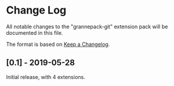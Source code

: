 # Change Log

All notable changes to the "grannepack-git" extension pack will be documented in this file.

The format is based on [Keep a Changelog](https://keepachangelog.com/en/1.0.0/). 

## [0.1] - 2019-05-28

Initial release, with 4 extensions.
